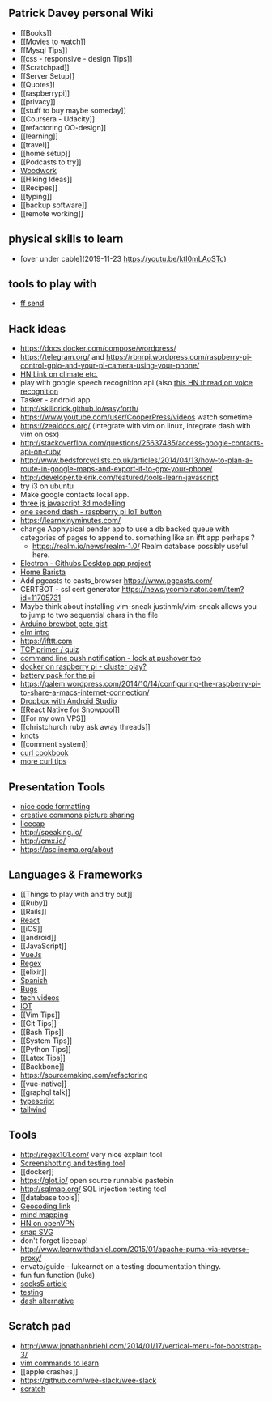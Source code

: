 ## Patrick Davey personal Wiki
* [[Books]]
* [[Movies to watch]]
* [[Mysql Tips]]
* [[css - responsive - design Tips]]
* [[Scratchpad]]
* [[Server Setup]]
* [[Quotes]]
* [[raspberrypi]]
* [[privacy]]
* [[stuff to buy maybe someday]]
* [[Coursera - Udacity]]
* [[refactoring OO-design]]
* [[learning]]
* [[travel]]
* [[home setup]]
* [[Podcasts to try]]
* [Woodwork](Woodwork)
* [[Hiking Ideas]]
* [[Recipes]]
* [[typing]]
* [[backup software]]
* [[remote working]]

## physical skills to learn
* [over under cable](2019-11-23 https://youtu.be/ktI0mLAoSTc)

## tools to play with
* [ff send](https://news.ycombinator.com/item?id=21898310)

## Hack ideas
* https://docs.docker.com/compose/wordpress/
* https://telegram.org/ and https://rbnrpi.wordpress.com/raspberry-pi-control-gpio-and-your-pi-camera-using-your-phone/
* [HN Link on climate etc.](https://news.ycombinator.com/item?id=10622615)
* play with google speech recognition api (also [this HN thread on voice recognition](https://news.ycombinator.com/item?id=11347872)
* Tasker - android app
* http://skilldrick.github.io/easyforth/
* https://www.youtube.com/user/CooperPress/videos watch sometime
* https://zealdocs.org/ (integrate with vim on linux, integrate dash with vim on osx)
* http://stackoverflow.com/questions/25637485/access-google-contacts-api-on-ruby
* http://www.bedsforcyclists.co.uk/articles/2014/04/13/how-to-plan-a-route-in-google-maps-and-export-it-to-gpx-your-phone/
* http://developer.telerik.com/featured/tools-learn-javascript
* try i3 on ubuntu
* Make google contacts local app.
* [three js javascript 3d modelling](http://tympanus.net/codrops/2016/04/26/the-aviator-animating-basic-3d-scene-threejs/)
* [one second dash - raspberry pi IoT button](https://github.com/ridiculousfish/one-second-dash)
* https://learnxinyminutes.com/
* change Apphysical pender app to use a db backed queue with categories of pages to append to. something like an iftt app perhaps ?
  * https://realm.io/news/realm-1.0/ Realm database possibly useful here.
* [Electron - Githubs Desktop app project](https://github.com/blog/2167-electron-1-0-is-here?utm_source=hackernewsletter&utm_medium=email&utm_term=show_hn)
* [Home Barista](http://www.home-barista.com/)
* Add pgcasts to casts_browser https://www.pgcasts.com/
* CERTBOT - ssl cert generator https://news.ycombinator.com/item?id=11705731
* Maybe think about installing vim-sneak justinmk/vim-sneak allows you to jump to two sequential chars in the file
* [Arduino brewbot pete gist](https://gist.github.com/Aupajo/501c719de8647320ebe2)
* [elm intro](http://www.gizra.com/content/how-think-elm/)
* https://ifttt.com
* [TCP primer / quiz](https://www.joyent.com/blog/tcp-puzzlers)
* [command line push notification - look at pushover too](https://github.com/dschep/ntfy)
* [docker on raspberry pi - cluster play?](https://www.raspberrypi.org/blog/docker-comes-to-raspberry-pi/)
* [battery pack for the pi](https://www.amazon.com/dp/B00BB5VQCE/ref=asc_df_B00BB5VQCE4485563?smid=AMJPACPHKNW1L&tag=shopzilla0d-20&ascsubtag=shopzilla_rev_72-20;14728055387331646053110080302008005&linkCode=df0&creative=395129&creativeASIN=B00BB5VQCE) 
* https://galem.wordpress.com/2014/10/14/configuring-the-raspberry-pi-to-share-a-macs-internet-connection/
* [Dropbox with Android Studio](https://www.sitepoint.com/adding-the-dropbox-api-to-an-android-app/)
* [[React Native for Snowpool]]
* [[For my own VPS]]
* [[christchurch ruby ask away threads]]
* [knots](https://www.animatedknots.com/complete-knot-list)
* [[comment system]]
* [curl cookbook](https://catonmat.net/cookbooks/curl)
* [more curl tips](https://news.ycombinator.com/item?id=20811829)


## Presentation Tools
* [nice code formatting](https://github.com/thejameskyle/spectacle-code-slide)
* [creative commons picture sharing](https://visualhunt.com/)
* [licecap](http://www.cockos.com/licecap/)
* http://speaking.io/
* http://cmx.io/
* https://asciinema.org/about

## Languages & Frameworks
* [[Things to play with and try out]]
* [[Ruby]]
* [[Rails]]
* [React](React)
* [[iOS]]
* [[android]]
* [[JavaScript]]
* [VueJs](VueJs)
* [Regex](Regex)
* [[elixir]]
* [Spanish](Spanish)
* [Bugs](Bugs)
* [tech videos](tech_videos.md)
* [IOT](IOT)
* [[Vim Tips]]
* [[Git Tips]]
* [[Bash Tips]]
* [[System Tips]]
* [[Python Tips]]
* [[Latex Tips]]
* [[Backbone]]
* https://sourcemaking.com/refactoring
* [[vue-native]]
* [[graphql talk]]
* [typescript](https://exploringjs.com/tackling-ts/)
* [tailwind](https://speakerdeck.com/janko_m/rapid-designing-with-tailwind-css?slide=31)



## Tools
* http://regex101.com/ very nice explain tool
* [Screenshotting and testing tool](http://casperjs.org/)
* [[docker]]
* https://glot.io/ open source runnable pastebin
* http://sqlmap.org/ SQL injection testing tool
* [[database tools]]
* [Geocoding link](https://news.ycombinator.com/item?id=11937467)
* [mind mapping](https://coggle.it/#pricing)
* [HN on openVPN](https://news.ycombinator.com/item?id=13351211)
* [snap SVG](http://snapsvg.io/)
* don't forget licecap!
* http://www.learnwithdaniel.com/2015/01/apache-puma-via-reverse-proxy/
* envato/guide - lukearndt on a testing documentation thingy.
* fun fun function (luke)
* [socks5 article](https://www.digitalocean.com/community/tutorials/how-to-route-web-traffic-securely-without-a-vpn-using-a-socks-tunnel)
* [testing](testing)
* [dash alternative](https://github.com/zealdocs/zeal#query--filter-docsets)

## Scratch pad
* http://www.jonathanbriehl.com/2014/01/17/vertical-menu-for-bootstrap-3/
* [vim commands to learn](commands_to_learn.md)
* [[apple crashes]]
* https://github.com/wee-slack/wee-slack
* [scratch](new_scratch)
